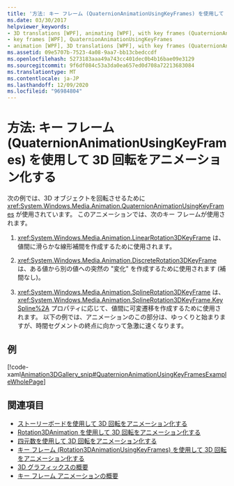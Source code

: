 ```yaml
---
title: '方法: キー フレーム (QuaternionAnimationUsingKeyFrames) を使用して 3D 回転をアニメーション化する'
ms.date: 03/30/2017
helpviewer_keywords:
- 3D translations [WPF], animating [WPF], with key frames (QuaternionAnimationUsingKeyFrames)
- key frames [WPF], QuaternionAnimationUsingKeyFrames
- animation [WPF], 3D translations [WPF], with key frames (QuaternionAnimationUsingKeyFrames)
ms.assetid: 09e5707b-7523-4a08-9aa7-bb13cbedccdf
ms.openlocfilehash: 5273183aaa49a743cc401dec0b4b16bae09e3129
ms.sourcegitcommit: 9f6df084c53a3da0ea657ed0d708a72213683084
ms.translationtype: MT
ms.contentlocale: ja-JP
ms.lasthandoff: 12/09/2020
ms.locfileid: "96984804"
---
```

# <a name="how-to-animate-a-3d-rotation-using-key-frames-quaternionanimationusingkeyframes"></a>方法: キー フレーム (QuaternionAnimationUsingKeyFrames) を使用して 3D 回転をアニメーション化する
次の例では、3D オブジェクトを回転させるために <xref:System.Windows.Media.Animation.QuaternionAnimationUsingKeyFrames> が使用されています。 このアニメーションでは、次のキー フレームが使用されます。  
  
1. <xref:System.Windows.Media.Animation.LinearRotation3DKeyFrame> は、値間に滑らかな線形補間を作成するために使用されます。  
  
2. <xref:System.Windows.Media.Animation.DiscreteRotation3DKeyFrame> は、ある値から別の値への突然の "変化" を作成するために使用されます (補間なし)。  
  
3. <xref:System.Windows.Media.Animation.SplineRotation3DKeyFrame> は、<xref:System.Windows.Media.Animation.SplineRotation3DKeyFrame.KeySpline%2A> プロパティに応じて、値間に可変遷移を作成するために使用されます。 以下の例では、アニメーションのこの部分は、ゆっくりと始まりますが、時間セグメントの終点に向かって急激に速くなります。  
  
## <a name="example"></a>例  
 [!code-xaml[Animation3DGallery_snip#QuaternionAnimationUsingKeyFramesExampleWholePage](~/samples/snippets/csharp/VS_Snippets_Wpf/Animation3DGallery_snip/CS/QuaternionAnimationUsingKeyFramesExample.xaml#quaternionanimationusingkeyframesexamplewholepage)]  
  
## <a name="see-also"></a>関連項目

- [ストーリーボードを使用して 3D 回転をアニメーション化する](how-to-animate-a-3-d-rotation-using-storyboards.md)
- [Rotation3DAnimation を使用して 3D 回転をアニメーション化する](how-to-animate-a-3-d-rotation-using-rotation3danimation.md)
- [四元数を使用して 3D 回転をアニメーション化する](how-to-animate-a-3-d-rotation-using-quaternions.md)
- [キー フレーム (Rotation3DAnimationUsingKeyFrames) を使用して 3D 回転をアニメーション化する](how-to-animate-a-3-d-rotation-using-key-frames.md)
- [3D グラフィックスの概要](3-d-graphics-overview.md)
- [キー フレーム アニメーションの概要](key-frame-animations-overview.md)
